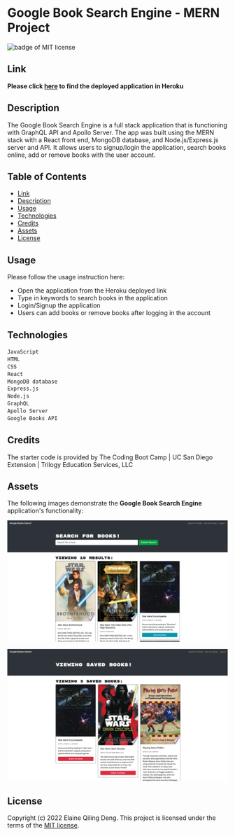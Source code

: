 # Google Book Search Engine - MERN Project

![badge of MIT license](https://img.shields.io/badge/license-MIT-9cf)

## Link

**Please click [here](https://damp-inlet-30555.herokuapp.com/) to find the deployed application in Heroku**

## Description

The Google Book Search Engine is a full stack application that is functioning with GraphQL API and Apollo Server. The app was built using the MERN stack with a React front end, MongoDB database, and Node.js/Express.js server and API. It allows users to signup/login the application, search books online, add or remove books with the user account.

## Table of Contents

- [Link](#link)
- [Description](#description)
- [Usage](#usage)
- [Technologies](#technologies)
- [Credits](#credits)
- [Assets](#assets)
- [License](#license)

## Usage

Please follow the usage instruction here:
- Open the application from the Heroku deployed link
- Type in keywords to search books in the application
- Login/Signup the application
- Users can add books or remove books after logging in the account

## Technologies

```md
JavaScript
HTML
CSS
React
MongoDB database
Express.js
Node.js
GraphQL
Apollo Server
Google Books API
```

## Credits

The starter code is provided by The Coding Boot Camp | UC San Diego Extension | Trilogy Education Services, LLC

## Assets

The following images demonstrate the **Google Book Search Engine** application's functionality:

![image for the search page](assets/images/search-page.png)

![image for the saved books page](assets/images/view-saved-books.png)


## License

Copyright (c) 2022 Elaine Qiling Deng. This project is licensed under the terms of the [MIT license](LICENSE).